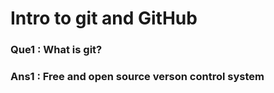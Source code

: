 # Intro to git and GitHub

### Que1 : What is git?
### Ans1 : Free and open source verson control system
``` hi -
